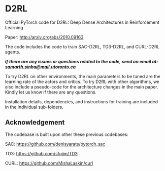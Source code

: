 # D2RL
Official PyTorch code for D2RL: Deep Dense Architectures in Reinforcement Learning

Paper: http://arxiv.org/abs/2010.09163

The code includes the code to train SAC-D2RL, TD3-D2RL, and CURL-D2RL agents. 

***If there are any issues or questions related to the code, send an email at: samarth.sinha@mail.utoronto.ca***

To try D2RL on other environments, the main parameters to be tuned are the learning rate of the actors and critics. To try D2RL with other algorithms, we also include a pseudo-code for the architecture changes in the main paper. Kindly let us know if there are any questions.

Installation details, dependencies, and instructions for training are included in the individual sub-folders. 

## Acknowledgement

The codebase is built upon other these previous codebases: 

SAC: https://github.com/denisyarats/pytorch_sac

TD3: https://github.com/sfujim/TD3

CURL: https://github.com/MishaLaskin/curl 
